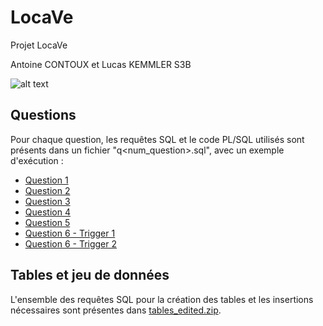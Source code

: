 # LocaVe
Projet LocaVe

Antoine CONTOUX et Lucas KEMMLER
S3B

![alt text](https://github.com/ActxLeToucan/S3B_LocaVe_CONTOUX_KEMMELR/blob/master/diagramme.png?raw=true)

## Questions
Pour chaque question, les requêtes SQL et le code PL/SQL utilisés sont présents dans un fichier "q<num_question>.sql", avec un exemple d'exécution :
* [Question 1](https://github.com/ActxLeToucan/S3B_LocaVe_CONTOUX_KEMMELR/blob/master/q1.sql)
* [Question 2](https://github.com/ActxLeToucan/S3B_LocaVe_CONTOUX_KEMMELR/blob/master/q2.sql)
* [Question 3](https://github.com/ActxLeToucan/S3B_LocaVe_CONTOUX_KEMMELR/blob/master/q3.sql)
* [Question 4](https://github.com/ActxLeToucan/S3B_LocaVe_CONTOUX_KEMMELR/blob/master/q4.sql)
* [Question 5](https://github.com/ActxLeToucan/S3B_LocaVe_CONTOUX_KEMMELR/blob/master/q5.sql)
* [Question 6 - Trigger 1](https://github.com/ActxLeToucan/S3B_LocaVe_CONTOUX_KEMMELR/blob/master/q6.1.sql)
* [Question 6 - Trigger 2](https://github.com/ActxLeToucan/S3B_LocaVe_CONTOUX_KEMMELR/blob/master/q6.2.sql)

## Tables et jeu de données
L'ensemble des requêtes SQL pour la création des tables et les insertions nécessaires sont présentes dans [tables_edited.zip](https://github.com/ActxLeToucan/S3B_LocaVe_CONTOUX_KEMMELR/blob/master/tables_edited.zip). 
